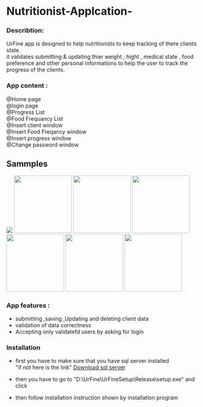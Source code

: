 # Nutritionist-Applcation-

### Describtion:

UrFine app is designed to help nutritionists to keep tracking of there clients state.<br>
it validates submitting & updating thier weight , hight , medical state , food preference 
and other personal informations to help the user to track the progress of the clients.

### App content :
@Home page <br>
@login page <br>
@Progress List <br>
@Food Frequancy List <br>
@Insert client window <br>
@Insert Food Freqancy window <br>
@Insert progress window <br>
@Change password window <br>

## Sammples
<div>
<img  src = "https://github.com/Mahmoud-UL/Nutritionist-Applcation-/blob/master/Screenshots/Screenshots/Home.png" >
<img  src = "https://github.com/Mahmoud-UL/Nutritionist-Applcation-/blob/master/Screenshots/Screenshots/clients%20List.png" width ="150">
<img  src = "https://github.com/Mahmoud-UL/Nutritionist-Applcation-/blob/master/Screenshots/Screenshots/insert%20client.png" width ="150">
<img  src = "https://github.com/Mahmoud-UL/Nutritionist-Applcation-/blob/master/Screenshots/Screenshots/loginpage%20.png" width ="150">
<img  src = "https://github.com/Mahmoud-UL/Nutritionist-Applcation-/blob/master/Screenshots/Screenshots/progress%20list.png" width ="150">
<img  src = "https://github.com/Mahmoud-UL/Nutritionist-Applcation-/blob/master/Screenshots/Screenshots/Food_frequancy%20list%20.png" width ="150">
<img  src = "https://github.com/Mahmoud-UL/Nutritionist-Applcation-/blob/master/Screenshots/Screenshots/change%20password%20.png" width ="150">


</div>


### App features :
- submitting ,saving ,Updating and deleting client data 
- validation of data correctness 
- Accepting only validatefd users by asking for login 


### Installation 
- first you have to make sure that you have sql server installed <br>"if not here is the link"
[Download sql server](https://www.microsoft.com/en-us/sql-server/sql-server-downloads)

- then you have to go to "D:\UrFine\UrFineSetup\Release\setup.exe" and click 
- then follow installation instruction shown by installation program 
